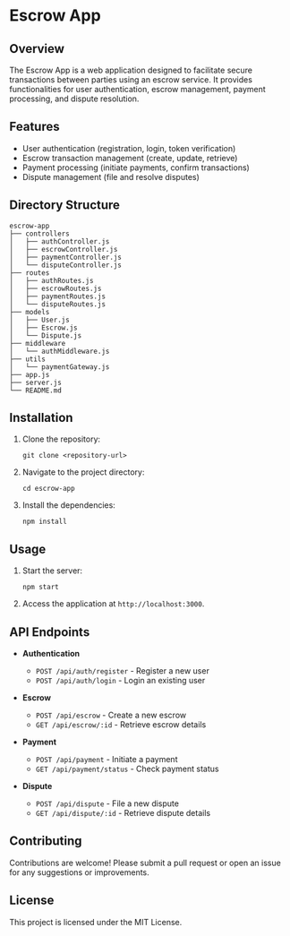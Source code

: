 # Escrow App

## Overview
The Escrow App is a web application designed to facilitate secure transactions between parties using an escrow service. It provides functionalities for user authentication, escrow management, payment processing, and dispute resolution.

## Features
- User authentication (registration, login, token verification)
- Escrow transaction management (create, update, retrieve)
- Payment processing (initiate payments, confirm transactions)
- Dispute management (file and resolve disputes)

## Directory Structure
```
escrow-app
├── controllers
│   ├── authController.js
│   ├── escrowController.js
│   ├── paymentController.js
│   └── disputeController.js
├── routes
│   ├── authRoutes.js
│   ├── escrowRoutes.js
│   ├── paymentRoutes.js
│   └── disputeRoutes.js
├── models
│   ├── User.js
│   ├── Escrow.js
│   └── Dispute.js
├── middleware
│   └── authMiddleware.js
├── utils
│   └── paymentGateway.js
├── app.js
├── server.js
└── README.md
```

## Installation
1. Clone the repository:
   ```
   git clone <repository-url>
   ```
2. Navigate to the project directory:
   ```
   cd escrow-app
   ```
3. Install the dependencies:
   ```
   npm install
   ```

## Usage
1. Start the server:
   ```
   npm start
   ```
2. Access the application at `http://localhost:3000`.

## API Endpoints
- **Authentication**
  - `POST /api/auth/register` - Register a new user
  - `POST /api/auth/login` - Login an existing user

- **Escrow**
  - `POST /api/escrow` - Create a new escrow
  - `GET /api/escrow/:id` - Retrieve escrow details

- **Payment**
  - `POST /api/payment` - Initiate a payment
  - `GET /api/payment/status` - Check payment status

- **Dispute**
  - `POST /api/dispute` - File a new dispute
  - `GET /api/dispute/:id` - Retrieve dispute details

## Contributing
Contributions are welcome! Please submit a pull request or open an issue for any suggestions or improvements.

## License
This project is licensed under the MIT License.